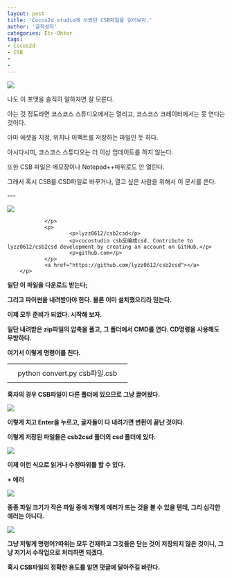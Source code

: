 ```yaml
---
layout: post
title: 'Cocos2d studio에 쓰였던 CSB파일을 읽어보자.'
author: '글작성자'
categories: Etc-Ohter
tags:
- Cocos2d
- CSB
-
-
---
```



<script> location.href='https://cafe.naver.com/develoid/845056' ; </script>

<p><img src="https://dthumb-phinf.pstatic.net/?src=%22https%3A%2F%2Fcafethumb.pstatic.net%2FMjAxOTAxMTlfMTIz%2FMDAxNTQ3ODIzODc5MDQ4.BwAuFZbhE55QzzdpLs_OrR7Iva-DU_KqYJq-_7FtzuEg.y-TDtE94hEi-dwe5YRM1uZZZlJyrkHJm9geSP4bk7QUg.PNG.hsm8hsm8%2FHelloWorld.png%3Ftype%3Df1%22&amp;type=cafe_wa740"></p><p>나도 이 포맷을 솔직히 말하자면 잘 모른다.</p><p>아는 것 정도라면 코스코스 스튜디오에서는 열리고, 코스코스 크레이터에서는 못 연다는 것이다.</p><p>아마 에셋을 지정, 위치나 이펙트를 저장하는 파일인 듯 하다.</p><p>아시다시피, 코스코스 스튜디오는 더 이상 업데이트를 하지 않는다.</p><p>또한 CSB 파일은 메모장이나 Notepad++따위로도 안 열린다.</p><p>그래서 혹시 CSB를 CSD파일로 바꾸거나, 열고 싶은 사람을 위해서 이 문서를 쓴다.</p><p>---</p><p>
        <p>
                          <p>
                        <img src="https://dthumb-phinf.pstatic.net/?src=%22https%3A%2F%2Favatars1.githubusercontent.com%2Fu%2F5645137%3Fs%3D400%26v%3D4%22&amp;type=f220">
                        
                </p>
                <p>
                        <p>lyzz0612/csb2csd</p>
                        <p>cocostudio csb反编成csd. Contribute to lyzz0612/csb2csd development by creating an account on GitHub.</p>
                        <p>github.com</p>
                </p>
                <a href="https://github.com/lyzz0612/csb2csd"></a>
        </p>
</p><b><b></p><p>일단 이 파일을 다운로드 받는다;</p><p>그리고 파이썬을 내려받아야 한다. 물론 이미 설치했으리라 믿는다.</p><p>이제 모두 준비가 되었다. 시작해 보자.</p><p>일단 내려받은 zip파일의 압축을 풀고, 그 폴더에서 CMD를 연다. CD명령을 사용해도 무방하다.</p><p>여기서 이렇게 명령어를 친다.</p><p><b><table   ><tbody><tr><td   height="1"></td><td  height="1"></td><td   height="1"></td></tr><tr><td  ></td><td ><!--quote_txt-->python convert.py csb파일.csb<!--/quote_txt--></td><td  ></td></tr><tr><td   height="1"></td><td  height="1"></td><td   height="1"></td></tr></tbody></table></blockquote>혹자의 경우 CSB파일이 다른 폴더에 있으므로 그냥 끌어왔다.</p><p><img src="https://cafeptthumb-phinf.pstatic.net/MjAxOTAxMTlfMTk4/MDAxNTQ3ODI1NTU0OTE2.79aFKID0KjUfZZrnl2bxC6rZKhtj5Ml4Ow4030TfIdYg.3SsCmVrbCesr5jxie4Nd4hD88sa84pxaAIKWR3qyNswg.PNG.hsm8hsm8/1.PNG?type=w740"><b></p><p>이렇게 치고 Enter을 누르고, 글자들이 다 내려가면 변환이 끝난 것이다.</p><p>이렇게 저장된 파일들은 csb2csd 폴더의 csd 폴더에 있다.</p><p><img src="https://cafeptthumb-phinf.pstatic.net/MjAxOTAxMTlfMTk2/MDAxNTQ3ODI1Njc3NTAy.67qg2JLjQY1tJCn7lo1M1GL6wtIl-GF3ZRIIpzF-amcg.6-4I9w5bbpil0n4WMeecRJo6FobaYEacPNXhSJ1B3ekg.PNG.hsm8hsm8/7%EC%9D%BC%EC%B0%A8.PNG?type=w740"><b></p><p>이제 이런 식으로 읽거나 수정따위를 할 수 있다.</p><p>+ 에러</p><p><img src="https://cafeptthumb-phinf.pstatic.net/MjAxOTAxMTlfNyAg/MDAxNTQ3ODI1ODE3NDM2.ZDnFdu6kvOOqTT3B2YAFtyWnlEWJH4dDJulBQxjY6hAg.7ixF6Lk881YGPD_sfwH8p9-5IVjq58oW2qO1RLmCqbAg.PNG.hsm8hsm8/2.PNG?type=w740"><b></p><p>종종 파일 크기가 작은 파일 중에 저렇게 에러가 뜨는 것을 볼 수 있을 텐데, 그리 심각한 에러는 아니다.</p><p><img src="https://cafeptthumb-phinf.pstatic.net/MjAxOTAxMTlfMjM5/MDAxNTQ3ODI1OTEzMzkz.QH_l7GmgazMNqrQccGAneyxRngUDc9hLz5WSxNQs8icg.eck7aXCXFloLTTHbR2bHaYVgAgCtb2e1RqnAXz61rB0g.PNG.hsm8hsm8/3.PNG?type=w740"><b></p><p>그냥 저렇게 명령어?따위는 모두 건재하고 그것들은 닫는 것이 저장되지 않은 것이니, 그냥 저기서 수작업으로 처리하면 되겠다.</p><p>혹시 CSB파일의 정확한 용도를 알면 댓글에 달아주길 바란다.</p>
